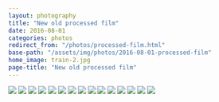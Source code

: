```yaml
---
layout: photography
title: "New old processed film"
date: 2016-08-01
categories: photos
redirect_from: "/photos/processed-film.html"
base-path: "/assets/img/photos/2016-08-01-processed-film"
home_image: train-2.jpg
page-title: "New old processed film"
---
```


<img src="{{ site.baseurl }}/{{page.base-path }}/austin-1.jpg" />
<img src="{{ site.baseurl }}/{{page.base-path }}/austin-2.jpg" />
<img src="{{ site.baseurl }}/{{page.base-path }}/austin-3.jpg" />
<img src="{{ site.baseurl }}/{{page.base-path }}/austin-4.jpg" />
<img src="{{ site.baseurl }}/{{page.base-path }}/austin-5.jpg" />
<img src="{{ site.baseurl }}/{{page.base-path }}/chocolate-1.jpg" />
<img src="{{ site.baseurl }}/{{page.base-path }}/chocolate-2.jpg" />
<img src="{{ site.baseurl }}/{{page.base-path }}/garage.jpg" />
<img src="{{ site.baseurl }}/{{page.base-path }}/park-1.jpg" />
<img src="{{ site.baseurl }}/{{page.base-path }}/park-2.jpg" />
<img src="{{ site.baseurl }}/{{page.base-path }}/park-3.jpg" />
<img src="{{ site.baseurl }}/{{page.base-path }}/park-4.jpg" />
<img src="{{ site.baseurl }}/{{page.base-path }}/park-5.jpg" />
<img src="{{ site.baseurl }}/{{page.base-path }}/train-1.jpg" />
<img src="{{ site.baseurl }}/{{page.base-path }}/train-2.jpg" />
